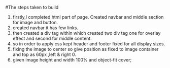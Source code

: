 #The steps taken to build
1. firstly,I completed html part of page. Created navbar and middle section for  image and  button.
2. created navbar it has few links.
3. then created a div tag within which created two div tag one for overlay effect and second for middle content.
4. so in order to apply css kept header and footer fixed for all display sizes.
5.  fixing the image to center so give position as fixed to image container and top as 60px ,left & right 0.
6.  given image height and width 100% and object-fit cover;
